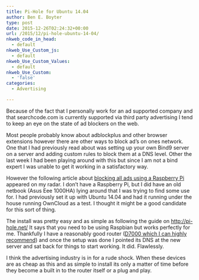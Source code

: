 ```yaml
---
title: Pi-Hole for Ubuntu 14.04
author: Ben E. Boyter
type: post
date: 2015-12-26T02:24:32+00:00
url: /2015/12/pi-hole-ubuntu-14-04/
nkweb_code_in_head:
  - default
nkweb_Use_Custom_js:
  - default
nkweb_Use_Custom_Values:
  - default
nkweb_Use_Custom:
  - 'false'
categories:
  - Advertising

---
```

Because of the fact that I personally work for an ad supported company and that searchcode.com is currently supported via third party advertising I tend to keep an eye on the state of ad blockers on the web.

Most people probably know about adblockplus and other browser extensions however there are other ways to block ad&#8217;s on ones network. One that I had previously read about was setting up your own Bind9 server on a server and adding custom rules to block them at a DNS level. Other the last week I had been playing around with this but since I am not a bind expert I was unable to get it working in a satisfactory way.

However the following article about [blocking all ads using a Raspberry Pi][1] appeared on my radar. I don&#8217;t have a Raspberry Pi, but I did have an old netbook (Asus Eee 1000HA) lying around that I was trying to find some use for. I had previously set it up with Ubuntu 14.04 and had it running under the house running OwnCloud as a test. I thought it might be a good candidate for this sort of thing.

The install was pretty easy and as simple as following the guide on <http://pi-hole.net/> It says that you need to be using Raspbian but works perfectly for me. Thankfully I have a reasonably good router ([D7000 which I can highly recommend][2]) and once the setup was done I pointed its DNS at the new server and sat back for things to start working. It did. Flawlessly.

I think the advertising industry is in for a rude shock. When these devices are as cheap as this and as simple to install its only a matter of time before they become a built in to the router itself or a plug and play.

 [1]: https://medium.com/@robleathern/block-ads-on-all-home-devices-for-53-18-a5f1ec139693#.fn6k557h3
 [2]: http://www.netgear.com/home/products/networking/dsl-modems-routers/D7000.aspx